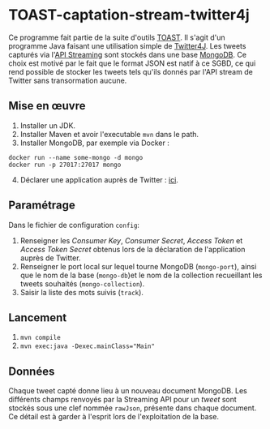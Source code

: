 # TOAST-captation-stream-twitter4j

Ce programme fait partie de la suite d'outils [TOAST](https://github.com/Amleth/TOAST-outils-pour-l-analyse-semiotique-de-Twitter).
Il s'agit d'un programme Java faisant une utilisation simple de [Twitter4J](http://twitter4j.org/en/index.html). Les tweets capturés via l'[API Streaming](https://dev.twitter.com/streaming/public) sont stockés dans une base [MongoDB](https://www.mongodb.com/). Ce choix est motivé par le fait que le format JSON est natif à ce SGBD, ce qui rend possible de stocker les tweets tels qu'ils donnés par l'API stream de Twitter sans transormation aucune.

## Mise en œuvre

  1. Installer un JDK.
  2. Installer Maven et avoir l'executable `mvn` dans le path.
  3. Installer MongoDB, par exemple via Docker :

    docker run --name some-mongo -d mongo
    docker run -p 27017:27017 mongo

  4. Déclarer une application auprès de Twitter : [ici](https://apps.twitter.com/).

## Paramétrage

Dans le fichier de configuration `config`:

  1. Renseigner les *Consumer Key*, *Consumer Secret*, *Access Token* et *Access Token Secret* obtenus lors de la déclaration de l'application auprès de Twitter.
  3. Renseigner le port local sur lequel tourne MongoDB (`mongo-port`), ainsi que le nom de la base (`mongo-db`)et le nom de la collection recueillant les tweets souhaités (`mongo-collection`).
  4. Saisir la liste des mots suivis (`track`).

## Lancement

  1. `mvn compile`
  2. `mvn exec:java -Dexec.mainClass="Main"`

## Données

Chaque tweet capté donne lieu à un nouveau document MongoDB. Les différents champs renvoyés par la Streaming API pour un *tweet* sont stockés sous une clef nommée `rawJson`, présente dans chaque document. Ce détail est à garder à l'esprit lors de l'exploitation de la base.

